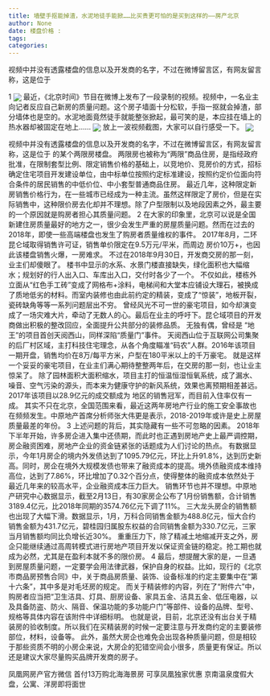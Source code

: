 ```yaml
---
title: 墙壁手抠能掉渣，水泥地徒手能掀……比买贵更可怕的是买到这样的——房产北京
author: None
date: 楼盘价格 : 
tags: 
categories: 
---
```

视频中并没有透露楼盘的信息以及开发商的名字，不过在微博留言区，有网友留言称，这是位于
<!-- more -->
1
<img align="center" border="0" src="http://e0.ifengimg.com/06/2019/0221/32ADC224A982E0908DAAB186EC72D48EB6E2D78D_size9_w369_h207.jpeg" />
最近，《北京时间》节目在微博上发布了一段录制的视频。视频中，一名业主向记者反应自己新房的质量问题。这个房子墙面十分松软，手指一抠就会掉渣，部分墙体也是空的。水泥地面竟然徒手就能整张掀起，最可笑的是，本应挂在墙上的热水器却被固定在地上……
<img align="center" border="0" src="http://e0.ifengimg.com/07/2019/0221/0D00A34C1425014FD23422C0F0999E598D6F8701_size12_w369_h198.jpeg" />
放上一波视频截图，大家可以自行感受一下。
<img align="center" border="0" src="http://e0.ifengimg.com/06/2019/0221/780641FFE2CFA21190378C9857A4C94290B060A8_size9_w369_h203.jpeg" />
 
 
 
视频中并没有透露楼盘的信息以及开发商的名字，不过在微博留言区，有网友留言称，这是位于
的某个两限房楼盘。
两限房也被称为“两限”商品住房，是指经政府批准，在限制套型比例、限定销售价格的基础上，以竞地价、竞房价的方式，招标确定住宅项目开发建设单位，由中标单位按照约定标准建设，按照约定价位面向符合条件的居民销售的中低价位、中小套型普通商品住房。
最近几年，这种限定新房销售价格行为，在一些城市已经成为一种主流。虽然这样限定了房价，但是在实际销售中，这种限价房去化却并不理想。除了户型限制以及地段因素之外，最主要的一个原因就是购房者担心其质量问题。
2
在大家的印象里，北京可以说是全国新建住房质量最好的地方之一，很少会发生严重的房屋质量问题。然而在过去的2018年，即使一些高端楼盘也发生了购房者质量维权的事件。
2017年8月，二环昆仑域取得销售许可证，销售单价限定在9.5万元/平米，而周边
房价10万+，也因此该楼盘销售火爆，一房难求。
不过在2018年9月30日，开发商交房的那一刻，业主们却傻眼了。
楼书中显示的水系、水景门楼直接缺失，绿化面积也大幅缩水；规划好的行人出入口、车库出入口，交付时各少了一个。
不仅如此，楼栋外立面从“红色手工砖”变成了网格布+涂料，电梯间和大堂本应铺设大理石，被换成了质地低劣的材料。而室内装修也由此前约定的精装，变成了“惊装”，地板开裂，瓷砖缺角等等一系列问题层出不穷。
曾经风光不可一世的豪宅项目，如今却演变成了一场灾难大片，牵动了无数人的心。最后在业主的呼吁下。昆仑域项目的开发商做出积极的整改回应，全面提升公共部分的装修品质。
无独有偶，曾经是
“地王”的项目首创天阅西山，同样深陷“质量门”事件。
天阅西山位于互联网公司集聚的后厂村区域，主打科技住宅理念，从各个角度瞄准“码农”人群。2016年该项目一期开盘，销售均价在8万/每平方米，户型在180平米以上的千万豪宅。
就是这样一个妥妥的豪宅项目，在业主们满心期待整整两年后，在交房的那一刻，也让业主惊呆了。
除了园林面积大面积缩水，项目主打的恒温恒湿恒氧系统，成了漏水、噪音、空气污染的源头，而本来为健康守护的新风系统，效果也离预期相差甚远。
2017年该项目以28.9亿元的成交额成为
地区的销售冠军，而目前入住率仅有一成。
其实不只在北京，全国范围来看，最近这两年房地产行业的施工安全事故也在频频发生。中原地产首席分析师张大伟更是表示，2018-2019年或许是史上房屋质量最差的年份。
3
上述问题的背后，其实隐藏有一些不可忽略的因素。
2018年下半年开始，许多房企进入集中还债期，而此时也正遇到房地产史上最严调控期，房企融资困难，房地产企业的资金链紧张的话题成为人们讨论的热点。
有数据显示，今年1月房企的境内外发债达到了1095.79亿元，环比上升91.8%，达到历史新高。同时，房企在境外大规模发债也带来了融资成本的提高。境外债融资成本维持高位，达到了7.86%，环比增加了0.32个百分点，使得整体的融资成本依然处于最近几年来的较高水平，企业融资成本压力巨大。
销售环节也并不理想。中原地产研究中心数据显示，截至2月13日，有30家房企公布了1月份销售额，合计销售3189.4亿元，比2018年同期的3574.76亿元下调了11%。
三大龙头房企的销售额也出现了大幅下滑。数据显示，1月，万科合同销售金额为488.8亿元，恒大合约销售金额为431.7亿元，碧桂园归属股东权益的合同销售金额为330.7亿元，三家当月销售额均同比负增长近30%。
重重压力下，除了精减土地缩减开支之外，房企只能继续通过高周转模式进行房地产项目开发以保证资金链的稳定。抢工期也就成为必然，尤其是在盈利本就不多的限价房。
4
最后，想提醒大家的是，一旦遇到房屋质量问题，一定要学会用法律武器，保护自身的权益。比如，现行的《北京市商品房预售合同》中，关于商品房质量、装饰、设备标准的约定主要集中在“第十六条”，其中多是对毛坯房的规定。
而关于精装修的内容，列在了“附件六”中，购房者应当把“卫生洁具、灯具、厨房设备、家具五金、洁具五金、低压电器，以及具备防盗、防火、隔音、保温功能的多功能户门”等部件、设备的品牌、型号、规格等具体内容在该附件中详细标明。
也就是说，目前，北京还没有出台关于精装房的验收制度。所以我们在买精装房的时候一定要注意与开发商约定的主要装修部位，材料，设备等。
此外，虽然大房企也难免会出现各种质量问题，但是相较于那些资质不明的小房企来说，大房企的犯错空间会小很多，质量更有保证。所以还是建议大家尽量购买品牌开发商的房子。
                        
                        
                        
                        
                                        
                    
                    
                
                    
                    
                    
                
                    
                
凤凰网房产官方微信
首付13万购北海海景房 可享凤凰独家优惠
京南温泉度假大盘，公寓、洋房即将面世
	                        
	                    
	                        
	                    
